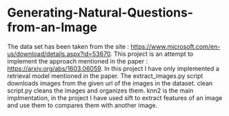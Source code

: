 # Generating-Natural-Questions-from-an-Image
The data set has been taken from the site : https://www.microsoft.com/en-us/download/details.aspx?id=53670.
This project is an attempt to implement the approach mentioned in the paper : https://arxiv.org/abs/1603.06059.
In this project I have only implemented a retrieval model mentioned in the paper.
The extract_images.py script downloads images from the given url of the images in the dataset.
clean script.py cleans the images and organizes them.
knn2 is the main implmentation, in the project I have used sift to extract features of an image and use them to compares them with another image.
